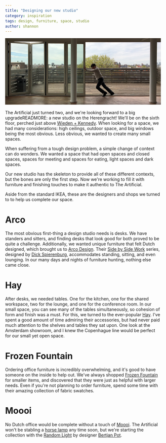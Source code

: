 ```yaml
---
title: "Designing our new studio"
category: inspiration
tags: design, furniture, space, studio
author: shannon
---
```

![Designing our new studio](04-17-links/main.jpg)

The Artificial just turned two, and we're looking forward to a big upgradeREADMORE: a new studio on the Herengracht! We'll be on the sixth floor, perched just above [Wieden + Kennedy](http://www.wk.com). When looking for a space, we had many considerations: high ceilings, outdoor space, and big windows being the most obvious. Less obvious, we wanted to create many small spaces.

When suffering from a tough design problem, a simple change of context can do wonders. We wanted a space that had open spaces and closed spaces, spaces for meeting and spaces for eating, light spaces and dark spaces.

Our new studio has the skeleton to provide all of these different contexts, but the bones are only the first step. Now we're working to fill it with furniture and finishing touches to make it authentic to The Artificial.

Aside from the standard IKEA, these are the designers and shops we turned to to help us complete our space.

# Arco
The most obvious first-thing a design studio needs is desks. We have standers and sitters, and finding desks that look good for both proved to be quite a challenge. Additionally, we wanted unique furniture that felt Dutch designed, which brought us to [Arco Design](http://www.arco.nl). Their [Side	by Side Work](http://www.arco.nl/side-by-side-highback-clone-nl.html) series, designed by [Dick Spierenburg](http://www.spierenburgstudio.com), accommodates standing, sitting, and even lounging. In our many days and nights of furniture hunting, nothing else came close.

# Hay
After desks, we needed tables. One for the kitchen, one for the shared workspace, two for the lounge, and one for the conference room. In our small space, you can see many of the tables simultaneously, so cohesion of form and finish was a must. For this, we turned to the ever-popular [Hay](http://www.hay.dk/). I've spent a good amount of time admiring their accessories, but had never paid much attention to the shelves and tables they sat upon. One look at the Amsterdam showroom, and I knew the Copenhague line would be perfect for our small yet open space.

# Frozen Fountain
Ordering office furniture is incredibly overwhelming, and it's good to have someone on the inside to help out. We've always shopped [Frozen Fountain](http://www.frozenfountain.nl) for smaller items, and discovered that they were just as helpful with  larger needs. Even if you're not planning to order furniture, spend some time with their amazing collection of fabric swatches.

# Moooi
No Dutch office would be complete without a touch of [Moooi](http://www.moooi.com). The Artificial won't be stabling a [horse lamp](http://www.moooi.com/products/horse-lamp) any time soon, but we're starting the collection with the [Random Light](http://www.moooi.com/products/random-light) by designer [Bertjan Pot](http://www.bertjanpot.nl).
